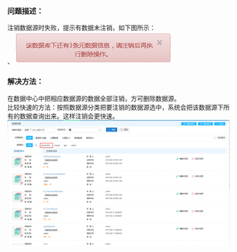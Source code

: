 ### 问题描述： ###

注销数据源时失败，提示有数据未注销，如下图所示：  
、
![](picture/p5.png) 

### 解决方法： ###
在数据中心中把相应数据源的数据全部注销，方可删除数据源。  
比较快速的方法：按照数据源分类把要注销的数据源选中，系统会把该数据源下所有的数据查询出来。这样注销会更快速。
![](picture/p6.png)  
 